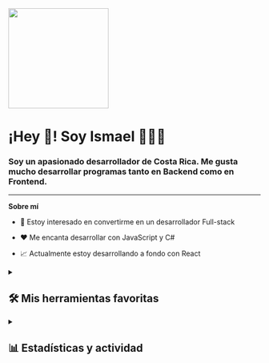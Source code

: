 <div id="header" aling="center">
  <img
    src="https://media3.giphy.com/media/v1.Y2lkPTc5MGI3NjExYTByYnprZHNmcmMwM2lxdTBxam5mMjM0bXhmcXpqMGgxMzdlcmMyZCZlcD12MV9pbnRlcm5hbF9naWZfYnlfaWQmY3Q9Zw/JqmupuTVZYaQX5s094/giphy.webp"
    width="200"
  />
  <h1 aling="center">¡Hey 👋! Soy Ismael 👨🏻‍💻</h1>
  <h3 aling="center">
    Soy un apasionado desarrollador de Costa Rica. Me gusta mucho desarrollar
    programas tanto en Backend como en Frontend.
  </h3>
</div>

--- 

**Sobre mí** 

- 👀 Estoy interesado en convertirme en un desarrollador Full-stack 

- ❤️ Me encanta desarrollar con JavaScript y C#

- 📈 Actualmente estoy desarrollando a fondo con React

<details>
  <summary><h2>🛠️ Mis herramientas favoritas</h2></summary>
  <h3>👨‍💻 Lenguajes de programación y marcado</h3>
  <p>
    <a href="https://github.com/search?q=user%3ADenverCoder1+language%3Acsharp"
      ><img
        alt="C#"
        src="https://custom-icon-badges.demolab.com/badge/C%23-68217A.svg?logo=cs2&logoColor=white"
    /></a>
    <a href="https://github.com/search?q=user%3ADenverCoder1+language%3Acss"
      ><img
        alt="CSS"
        src="https://img.shields.io/badge/CSS-1572B6.svg?logo=css3&logoColor=white"
    /></a>
    <a href="https://github.com/search?q=user%3ADenverCoder1+language%3Ahtml"
      ><img
        alt="HTML"
        src="https://img.shields.io/badge/HTML-E34F26.svg?logo=html5&logoColor=white"
    /></a>
    <a href="https://github.com/search?q=user%3ADenverCoder1+language%3Ajava"
      ><img
        alt="Java"
        src="https://custom-icon-badges.demolab.com/badge/Java-007396.svg?logo=java&logoColor=white"
    /></a>
    <a
      href="https://github.com/search?q=user%3ADenverCoder1+language%3Ajavascript"
      ><img
        alt="JavaScript"
        src="https://img.shields.io/badge/JavaScript-F7DF1E.svg?logo=javascript&logoColor=black"
    /></a>
    <a
      href="https://github.com/search?q=user%3ADenverCoder1+language%3Ajavascript"
      ><img
        alt="Node.js"
        src="https://img.shields.io/badge/Node.js-43853D.svg?logo=node.js&logoColor=white"
    /></a>
    <a href="https://github.com/search?q=user%3ADenverCoder1+language%3Aphp"
      ><img
        alt="PHP"
        src="https://img.shields.io/badge/PHP-777BB4.svg?logo=php&logoColor=white"
    /></a>
    <a href="https://github.com/search?q=user%3ADenverCoder1+language%3Apython"
      ><img
        alt="Python"
        src="https://img.shields.io/badge/Python-14354C.svg?logo=python&logoColor=white"
    /></a>
    <a href="https://github.com/search?q=user%3ADenverCoder1+language%3Asql"
      ><img
        alt="SQL"
        src="https://custom-icon-badges.demolab.com/badge/SQL-025E8C.svg?logo=database&logoColor=white"
    /></a>
  </p>

  <h3>🧰 Frameworks y librerías</h3>

  <p>
    <a href="#"
      ><img
        alt="Bootstrap"
        src="https://img.shields.io/badge/Bootstrap-7952B3.svg?logo=bootstrap&logoColor=white"
    /></a>
    <a href="#"
      ><img
        alt="React"
        src="https://img.shields.io/badge/React-20232a.svg?logo=react&logoColor=%2361DAFB"
    /></a>
    <a href="#"
      ><img
        alt="Angular"
        src="https://img.shields.io/badge/Angular-DD0031?logo=angular&logoColor=white"
    /></a>
    <a href="#"
      ><img
        alt="MUI"
        src="https://img.shields.io/badge/MUI-007FFF?logo=mui&logoColor=white"
    /></a>
    <a href="#"
      ><img
        alt="Angular Material"
        src="https://img.shields.io/badge/Angular_Material-FF4081?logo=angular&logoColor=white"
    /></a>
    <a href="#"
      ><img
        alt="ASP.NET Core"
        src="https://img.shields.io/badge/ASP.NET_Core-5C2D91?logo=dotnet&logoColor=white"
    /></a>
    <a href="#"
      ><img
        alt=".NET"
        src="https://img.shields.io/badge/.NET-512BD4?logo=dotnet&logoColor=white"
    /></a>
    <a href="#"
      ><img
        alt="Prisma"
        src="https://img.shields.io/badge/Prisma-2D3748?logo=prisma&logoColor=white"
    /></a>
    <a href="#"
      ><img
        alt="Blazor"
        src="https://img.shields.io/badge/Blazor-512BD4?logo=blazor&logoColor=white"
    /></a>
  </p>

  <h3>🗄️Bases de datos</h3>

  <p>
    <a href="#"
      ><img
        alt="MySQL"
        src="https://img.shields.io/badge/MySQL-00f.svg?logo=mysql&logoColor=white"
    /></a>
    <a href="#"
      ><img
        alt="SQL Server Management Studio"
        src="https://img.shields.io/badge/SQL_Server_Management_Studio-CC2927?logo=microsoft-sql-server&logoColor=white"
    /></a>
  </p>

  <h3>💻 Software y herramientas</h3>
  
  <p>
    <a href="#"
      ><img
        alt="Discord"
        src="https://img.shields.io/badge/-Discord-5865F2.svg?logo=discord&logoColor=white"
    /></a>
    <a href="#"
      ><img
        alt="Postman"
        src="https://img.shields.io/badge/Postman-FF6C37?logo=postman&logoColor=white"
    /></a>
    <a href="#"
      ><img
        alt="Stack Overflow"
        src="https://img.shields.io/badge/-Stack%20Overflow-FE7A16?logo=stack-overflow&logoColor=white"
    /></a>
    <a href="#"
      ><img
        alt="Visual Studio Code"
        src="https://img.shields.io/badge/Visual%20Studio%20Code-0078d7.svg?logo=visual-studio-code&logoColor=white"
    /></a>
    <a href="#"
      ><img
        alt="XAMPP"
        src="https://img.shields.io/badge/XAMPP-FB7A24?logo=xampp&logoColor=white"
    /></a>
    <a href="#"
      ><img
        alt="Visual Studio"
        src="https://img.shields.io/badge/Visual%20Studio-5C2D91.svg?logo=visual-studio&logoColor=white"
    /></a>
    <a href="#"
      ><img
        alt="NetBeans"
        src="https://img.shields.io/badge/NetBeans-1B6AC6.svg?logo=apache-netbeans-ide&logoColor=white"
    /></a>
    <a href="#"
      ><img
        alt="ChatGPT"
        src="https://img.shields.io/badge/ChatGPT-00A67E?logo=openai&logoColor=white"
    /></a>
  </p>
</details>

<details> 
  <summary><h2>📊 Estadísticas y actividad</h2></summary>
<!--- stats & Trophy (start) -->
<p align="center">
<!--- stats & Trophy (start) -->
<p align="center">
  <!--- stats (start) -->
<table align="center">
<tr border="none">
<td width="50%" align="center">
  
  <img  align="center"  src="https://github-readme-stats.vercel.app/api?username=IsmaQuesada&theme=dark&show_icons=true&count_private=true" />
  <br></br>
  <img  title="🔥 Get streak stats for your profile at git.io/streak-stats" alt="Mark streak" src="https://github-readme-streak-stats.herokuapp.com/?user=IsmaQuesada&theme=dark&hide_border=false" /> 
</td>

<td width="50%" align="center">

  <img  align="center"  src="https://github-readme-stats.anuraghazra1.vercel.app/api/top-langs/?username=IsmaQuesada&theme=dark&hide_border=false&no-bg=true&no-frame=true&langs_count=10"/>
  
  </td>
</tr>
</table>
<!--- stats (end) -->

![Top Langs](https://github-readme-stats.vercel.app/api/top-langs/?username=IsmaQuesada&hide_progress=true)

![Ismael's GitHub stats](https://github-readme-stats.vercel.app/api?username=IsmaQuesada&show_icons=true&theme=radical)

<!--- trophy (start) -->
<div align=center>
  <a href="https://github.com/ryo-ma/github-profile-trophy" title="Go to Source">
      <img align="center" width=84% src="https://github-profile-trophy.vercel.app/?username=IsmaQuesada&theme=radical&row=1&column=7&margin-h=15&margin-w=5&no-bg=true" alt="TROPHY" />
    </a>
</div>
<!--- trophy (start) -->


</p>        
<!--- stats (end) -->
</details>
<!---
IsmaQuesada/IsmaQuesada is a ✨ special ✨ repository because its `README.md` (this file) appears on your GitHub profile.
You can click the Preview link to take a look at your changes.
--->
